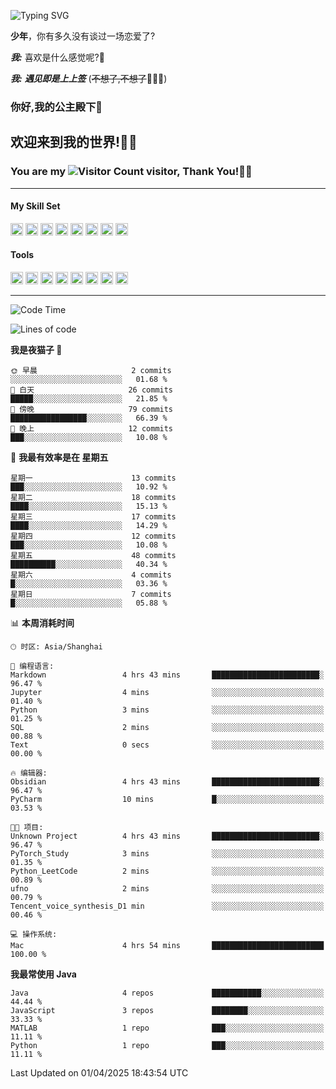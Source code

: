 <!-- **wql521/wql521** is a ✨ _special_ ✨ repository because its `README.md` (this file) appears on your GitHub profile. -->


![Typing SVG](https://readme-typing-svg.demolab.com?font=Fira+Code&weight=700&size=31&pause=1000&width=500&height=55&lines=Hi+there%2C+I%E2%80%98m+%E5%B0%98%E4%B8%96%E7%83%9F%E9%9B%A8%E5%AE%A2+!+%F0%9F%AB%B6%F0%9F%8F%BB;%E4%BD%A0%E5%A5%BD%2C+%E6%88%91%E6%98%AF+%E5%B0%98%E4%B8%96%E7%83%9F%E9%9B%A8%E5%AE%A2+!+%F0%9F%AB%B6%F0%9F%8F%BB)

  **少年**，你有多久没有谈过一场恋爱了?
    
  ***我:*** 喜欢是什么感觉呢?🤔
 
  ***我:*** ***遇见即是上上签*** (~~不想了,不想了~~🤦🏻‍♂️)
  ### 你好,我的公主殿下👑
## **欢迎来到我的世界!🥳🥳**

### You are my ![Visitor Count](https://profile-counter.glitch.me/wql521/count.svg) visitor, Thank You!🎉🎉
---

#### My Skill Set
<!-- languages:start -->
<!-- prettier-ignore-start -->
<!-- markdownlint-disable -->
<code><img height="20" src="http://simpleicons.p2hp.com/icons/java.svg" alt="java" /></code>
<code><img height="20" src="https://cdn.simpleicons.org/swift" alt="swift" /></code>
<code><img height="20" src="https://cdn.simpleicons.org/cplusplus" alt="cplusplus" /></code>
<code><img height="20" src="https://cdn.simpleicons.org/python" alt="python" /></code>
<code><img height="20" src="https://cdn.simpleicons.org/mysql" alt="mysql" /></code>
<code><img height="20" src="https://cdn.simpleicons.org/javascript" alt="javascript" /></code>
<code><img height="20" src="https://cdn.simpleicons.org/css3" alt="css3" /></code>
<code><img height="20" src="https://cdn.simpleicons.org/html5" alt="html5" /></code>
<!-- markdownlint-restore -->
<!-- prettier-ignore-end -->

<!-- languages:end -->

#### Tools

<!-- tools:start -->
<!-- prettier-ignore-start -->
<!-- markdownlint-disable -->
<code><img height="20" src="https://cdn.simpleicons.org/intellijidea" alt="intellijidea" /></code>
<code><img height="20" src="https://cdn.simpleicons.org/xcode" alt="xcode" /></code>
<code><img height="20" src="https://cdn.simpleicons.org/pycharm" alt="pycharm" /></code>
<code><img height="20" src="https://cdn.simpleicons.org/latex" alt="latex" /></code>
<code><img height="20" src="https://cdn.simpleicons.org/androidstudio" alt="androidstudio" /></code>
<code><img height="20" src="https://cdn.simpleicons.org/vuedotjs" alt="vuedotjs" /></code>
<code><img height="20" src="https://cdn.simpleicons.org/macos" alt="macos" /></code>
<code><img height="20" src="https://cdn.simpleicons.org/git" alt="git" /></code>
<!-- markdownlint-restore -->
<!-- prettier-ignore-end -->

<!-- tools:end -->

___



<!--START_SECTION:waka-->
![Code Time](http://img.shields.io/badge/Code%20Time-117%20hrs%2034%20mins-blue)

![Lines of code](https://img.shields.io/badge/%E4%BB%8E%E3%80%8CHello%20World%E3%80%8D%E8%B5%B7%E6%88%91%E5%B7%B2%E7%BB%8F%E5%86%99%E4%BA%86-10.5%20thousand%20%E8%A1%8C%E4%BB%A3%E7%A0%81-blue)

**我是夜猫子 🦉** 

```text
🌞 早晨                     2 commits           ░░░░░░░░░░░░░░░░░░░░░░░░░   01.68 % 
🌆 白天                     26 commits          █████░░░░░░░░░░░░░░░░░░░░   21.85 % 
🌃 傍晚                     79 commits          █████████████████░░░░░░░░   66.39 % 
🌙 晚上                     12 commits          ███░░░░░░░░░░░░░░░░░░░░░░   10.08 % 
```
📅 **我最有效率是在 星期五** 

```text
星期一                      13 commits          ███░░░░░░░░░░░░░░░░░░░░░░   10.92 % 
星期二                      18 commits          ████░░░░░░░░░░░░░░░░░░░░░   15.13 % 
星期三                      17 commits          ████░░░░░░░░░░░░░░░░░░░░░   14.29 % 
星期四                      12 commits          ███░░░░░░░░░░░░░░░░░░░░░░   10.08 % 
星期五                      48 commits          ██████████░░░░░░░░░░░░░░░   40.34 % 
星期六                      4 commits           █░░░░░░░░░░░░░░░░░░░░░░░░   03.36 % 
星期日                      7 commits           █░░░░░░░░░░░░░░░░░░░░░░░░   05.88 % 
```


📊 **本周消耗时间** 

```text
🕑︎ 时区: Asia/Shanghai

💬 编程语言: 
Markdown                 4 hrs 43 mins       ████████████████████████░   96.47 % 
Jupyter                  4 mins              ░░░░░░░░░░░░░░░░░░░░░░░░░   01.40 % 
Python                   3 mins              ░░░░░░░░░░░░░░░░░░░░░░░░░   01.25 % 
SQL                      2 mins              ░░░░░░░░░░░░░░░░░░░░░░░░░   00.88 % 
Text                     0 secs              ░░░░░░░░░░░░░░░░░░░░░░░░░   00.00 % 

🔥 编辑器: 
Obsidian                 4 hrs 43 mins       ████████████████████████░   96.47 % 
PyCharm                  10 mins             █░░░░░░░░░░░░░░░░░░░░░░░░   03.53 % 

🐱‍💻 项目: 
Unknown Project          4 hrs 43 mins       ████████████████████████░   96.47 % 
PyTorch_Study            3 mins              ░░░░░░░░░░░░░░░░░░░░░░░░░   01.35 % 
Python_LeetCode          2 mins              ░░░░░░░░░░░░░░░░░░░░░░░░░   00.89 % 
ufno                     2 mins              ░░░░░░░░░░░░░░░░░░░░░░░░░   00.79 % 
Tencent_voice_synthesis_D1 min               ░░░░░░░░░░░░░░░░░░░░░░░░░   00.46 % 

💻 操作系统: 
Mac                      4 hrs 54 mins       █████████████████████████   100.00 % 
```

**我最常使用 Java** 

```text
Java                     4 repos             ███████████░░░░░░░░░░░░░░   44.44 % 
JavaScript               3 repos             ████████░░░░░░░░░░░░░░░░░   33.33 % 
MATLAB                   1 repo              ███░░░░░░░░░░░░░░░░░░░░░░   11.11 % 
Python                   1 repo              ███░░░░░░░░░░░░░░░░░░░░░░   11.11 % 
```




 Last Updated on 01/04/2025 18:43:54 UTC
<!--END_SECTION:waka-->


